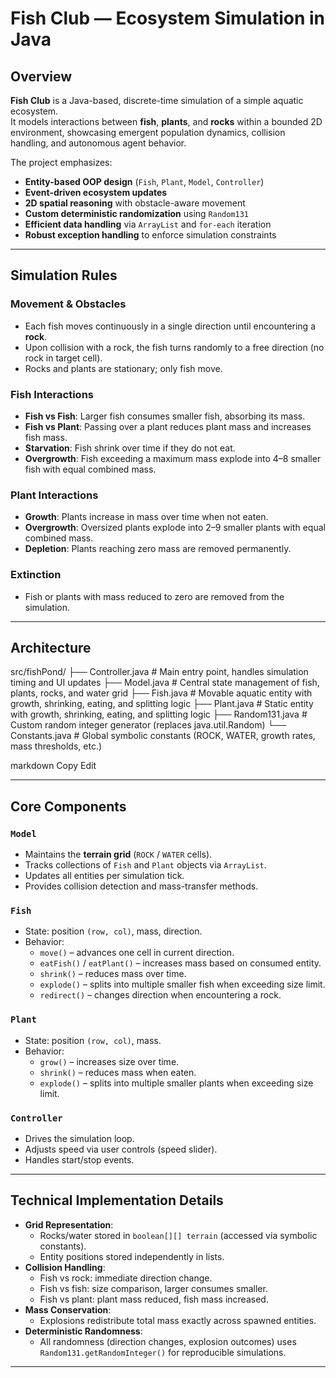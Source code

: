 # Fish Club — Ecosystem Simulation in Java

## Overview
**Fish Club** is a Java-based, discrete-time simulation of a simple aquatic ecosystem.  
It models interactions between **fish**, **plants**, and **rocks** within a bounded 2D environment, showcasing emergent population dynamics, collision handling, and autonomous agent behavior.

The project emphasizes:
- **Entity-based OOP design** (`Fish`, `Plant`, `Model`, `Controller`)
- **Event-driven ecosystem updates**
- **2D spatial reasoning** with obstacle-aware movement
- **Custom deterministic randomization** using `Random131`
- **Efficient data handling** via `ArrayList` and `for-each` iteration
- **Robust exception handling** to enforce simulation constraints

---

## Simulation Rules

### Movement & Obstacles
- Each fish moves continuously in a single direction until encountering a **rock**.
- Upon collision with a rock, the fish turns randomly to a free direction (no rock in target cell).
- Rocks and plants are stationary; only fish move.

### Fish Interactions
- **Fish vs Fish**: Larger fish consumes smaller fish, absorbing its mass.
- **Fish vs Plant**: Passing over a plant reduces plant mass and increases fish mass.
- **Starvation**: Fish shrink over time if they do not eat.
- **Overgrowth**: Fish exceeding a maximum mass explode into 4–8 smaller fish with equal combined mass.

### Plant Interactions
- **Growth**: Plants increase in mass over time when not eaten.
- **Overgrowth**: Oversized plants explode into 2–9 smaller plants with equal combined mass.
- **Depletion**: Plants reaching zero mass are removed permanently.

### Extinction
- Fish or plants with mass reduced to zero are removed from the simulation.

---

## Architecture

src/fishPond/
├── Controller.java # Main entry point, handles simulation timing and UI updates
├── Model.java # Central state management of fish, plants, rocks, and water grid
├── Fish.java # Movable aquatic entity with growth, shrinking, eating, and splitting logic
├── Plant.java # Static entity with growth, shrinking, eating, and splitting logic
├── Random131.java # Custom random integer generator (replaces java.util.Random)
└── Constants.java # Global symbolic constants (ROCK, WATER, growth rates, mass thresholds, etc.)

markdown
Copy
Edit

---

## Core Components

### `Model`
- Maintains the **terrain grid** (`ROCK` / `WATER` cells).
- Tracks collections of `Fish` and `Plant` objects via `ArrayList`.
- Updates all entities per simulation tick.
- Provides collision detection and mass-transfer methods.

### `Fish`
- State: position `(row, col)`, mass, direction.
- Behavior:
  - `move()` – advances one cell in current direction.
  - `eatFish()` / `eatPlant()` – increases mass based on consumed entity.
  - `shrink()` – reduces mass over time.
  - `explode()` – splits into multiple smaller fish when exceeding size limit.
  - `redirect()` – changes direction when encountering a rock.

### `Plant`
- State: position `(row, col)`, mass.
- Behavior:
  - `grow()` – increases size over time.
  - `shrink()` – reduces mass when eaten.
  - `explode()` – splits into multiple smaller plants when exceeding size limit.

### `Controller`
- Drives the simulation loop.
- Adjusts speed via user controls (speed slider).
- Handles start/stop events.

---

## Technical Implementation Details
- **Grid Representation**:  
  - Rocks/water stored in `boolean[][] terrain` (accessed via symbolic constants).
  - Entity positions stored independently in lists.
- **Collision Handling**:  
  - Fish vs rock: immediate direction change.
  - Fish vs fish: size comparison, larger consumes smaller.
  - Fish vs plant: plant mass reduced, fish mass increased.
- **Mass Conservation**:  
  - Explosions redistribute total mass exactly across spawned entities.
- **Deterministic Randomness**:  
  - All randomness (direction changes, explosion outcomes) uses `Random131.getRandomInteger()` for reproducible simulations.

---

